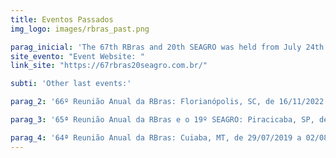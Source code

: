 ```yaml
---
title: Eventos Passados
img_logo: images/rbras_past.png

parag_inicial: 'The 67th RBras and 20th SEAGRO was held from July 24th to 28th, 2023 at the Aurora Shopping Events and Convention Center in the city of Londrina/PR. The theme of the 67th RBras and the 20th SEAGRO was “(Bio)statistics and Biometrics in the era of the digital revolution”, one of the most important and current topics in statistics, computer science and other areas of knowledge. Remember the event by the photos on our Instagram.'
site_evento: "Event Website: "
link_site: "https://67rbras20seagro.com.br/"

subti: 'Other last events:'

parag_2: '66º Reunião Anual da RBras: Florianópolis, SC, de 16/11/2022 a 18/11/2022.'

parag_3: '65ª Reunião Anual da RBras e o 19º SEAGRO: Piracicaba, SP, de 10/09/2021 a 11/09/2021 (online).'

parag_4: '64ª Reunião Anual da RBras: Cuiaba, MT, de 29/07/2019 a 02/08/2019.'
---
```


